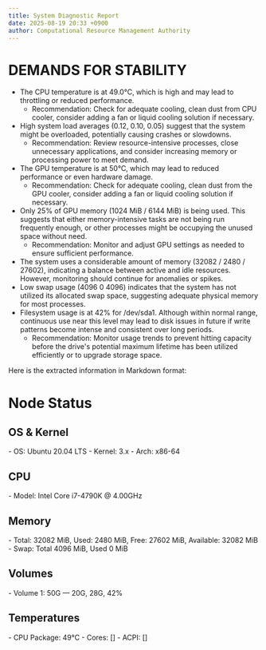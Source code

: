 ```yaml
---
title: System Diagnostic Report
date: 2025-08-19 20:33 +0900
author: Computational Resource Management Authority
---
```

# DEMANDS FOR STABILITY

* The CPU temperature is at 49.0°C, which is high and may lead to throttling or reduced performance.
	+ Recommendation: Check for adequate cooling, clean dust from CPU cooler, consider adding a fan or liquid cooling solution if necessary.
* High system load averages (0.12, 0.10, 0.05) suggest that the system might be overloaded, potentially causing crashes or slowdowns.
	+ Recommendation: Review resource-intensive processes, close unnecessary applications, and consider increasing memory or processing power to meet demand.
* The GPU temperature is at 50°C, which may lead to reduced performance or even hardware damage.
	+ Recommendation: Check for adequate cooling, clean dust from the GPU cooler, consider adding a fan or liquid cooling solution if necessary.
* Only 25% of GPU memory (1024 MiB / 6144 MiB) is being used. This suggests that either memory-intensive tasks are not being run frequently enough, or other processes might be occupying the unused space without need.
	+ Recommendation: Monitor and adjust GPU settings as needed to ensure sufficient performance.
* The system uses a considerable amount of memory (32082 / 2480 / 27602), indicating a balance between active and idle resources. However, monitoring should continue for anomalies or spikes.
* Low swap usage (4096 0 4096) indicates that the system has not utilized its allocated swap space, suggesting adequate physical memory for most processes.
* Filesystem usage is at 42% for /dev/sda1. Although within normal range, continuous use near this level may lead to disk issues in future if write patterns become intense and consistent over long periods.
	+ Recommendation: Monitor usage trends to prevent hitting capacity before the drive's potential maximum lifetime has been utilized efficiently or to upgrade storage space.

Here is the extracted information in Markdown format:

# Node Status

## OS & Kernel
\- OS: Ubuntu 20.04 LTS
\- Kernel: 3.x
\- Arch: x86-64

## CPU
\- Model: Intel Core i7-4790K @ 4.00GHz

## Memory
\- Total: 32082 MiB, Used: 2480 MiB, Free: 27602 MiB, Available: 32082 MiB
\- Swap: Total 4096 MiB, Used 0 MiB

## Volumes
\- Volume 1: 50G — 20G, 28G, 42%

## Temperatures
\- CPU Package: 49°C
\- Cores: []
\- ACPI: []
